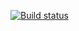 [![Build status](https://ci.appveyor.com/api/projects/status/ojq3rxhyynqhkg8m/branch/main?svg=true)](https://ci.appveyor.com/project/julyy5/deliverycard-on28e/branch/main)
